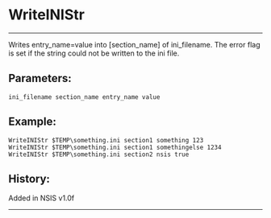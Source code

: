 # WriteINIStr

---

Writes entry\_name=value into [section\_name] of ini\_filename. The error flag is set if the string could not be written to the ini file.

## Parameters:

    ini_filename section_name entry_name value

## Example:

	WriteINIStr $TEMP\something.ini section1 something 123
	WriteINIStr $TEMP\something.ini section1 somethingelse 1234
	WriteINIStr $TEMP\something.ini section2 nsis true

## History:

Added in NSIS v1.0f

---

